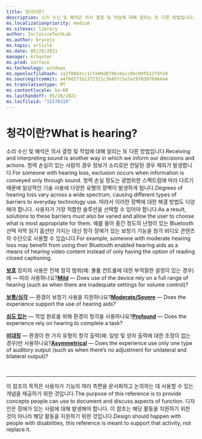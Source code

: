 ```yaml
---
title: 청각이란?
description: 소리 수신 및 해석은 의사 결정 및 작업에 대해 알리는 또 다른 방법입니다.
ms.localizationpriority: medium
ms.sitesec: library
author: InclusiveTechLab
ms.author: brycejo
ms.topic: article
ms.date: 05/20/2021
manager: krhunter
ms.prod: surface
ms.technology: windows
ms.openlocfilehash: 1a2f0843cc1cfe09d0786c0acc0bc09fb12fdfe8
ms.sourcegitcommit: a4f8d271b1372321c3b45fc5a7a29703976964a4
ms.translationtype: MT
ms.contentlocale: ko-KR
ms.lasthandoff: 05/20/2021
ms.locfileid: "11578310"
---
```

# <a name="what-is-hearing"></a><span data-ttu-id="3f139-103">청각이란?</span><span class="sxs-lookup"><span data-stu-id="3f139-103">What is hearing?</span></span>

<span data-ttu-id="3f139-104">소리 수신 및 해석은 의사 결정 및 작업에 대해 알리는 또 다른 방법입니다.</span><span class="sxs-lookup"><span data-stu-id="3f139-104">Receiving and interpreting sound is another way in which we inform our decisions and actions.</span></span> <span data-ttu-id="3f139-105">청력 손실이 있는 사람의 경우 정보가 소리로만 전달된 경우 제외가 발생합니다.</span><span class="sxs-lookup"><span data-stu-id="3f139-105">For someone with hearing loss, exclusion occurs when information is conveyed only through sound.</span></span> <span data-ttu-id="3f139-106">청력 손실 정도는 광범위한 스펙트럼에 따라 다르기 때문에 일상적인 기술 사용에 다양한 유형의 장벽이 발생하게 됩니다.</span><span class="sxs-lookup"><span data-stu-id="3f139-106">Degrees of hearing loss vary across a wide spectrum, causing different types of barriers to everyday technology use.</span></span> <span data-ttu-id="3f139-107">따라서 이러한 장벽에 대한 해결 방법도 다양해야 합니다. 사용자가 가장 적합한 솔루션을 선택할 수 있어야 합니다.</span><span class="sxs-lookup"><span data-stu-id="3f139-107">As a result, solutions to these barriers must also be varied and allow the user to choose what is most appropriate for them.</span></span> <span data-ttu-id="3f139-108">예를 들어 중간 정도의 난청이 있는 Bluetooth 선택 자막 읽기 옵션만 가지는 대신 청각 장애가 있는 보청기 기능을 청각 비디오 콘텐츠의 수단으로 사용할 수 있습니다.</span><span class="sxs-lookup"><span data-stu-id="3f139-108">For example, someone with moderate hearing loss may benefit from using their Bluetooth enabled hearing aids as a means of hearing video content instead of only having the option of reading closed captioning.</span></span>

<span data-ttu-id="3f139-109">**[보호](hearing-mild.md)** 장치의 사용은 전체 청각 범위(예: 볼륨 컨트롤에 대한 부적절한 설정이 있는 경우)에 &mdash; 따라 사용하나요?</span><span class="sxs-lookup"><span data-stu-id="3f139-109">**[Mild](hearing-mild.md)** &mdash; Does use of the device rely on a full range of hearing (such as when there are inadequate settings for volume control)?</span></span>

<span data-ttu-id="3f139-110">**[보통/심각](hearing-moderate-severe.md)** &mdash; 환경이 보청기 사용을 지원하나요?</span><span class="sxs-lookup"><span data-stu-id="3f139-110">**[Moderate/Severe](hearing-moderate-severe.md)** &mdash; Does the experience support the use of hearing aids?</span></span>

<span data-ttu-id="3f139-111">**[심도 있는](hearing-profound.md)** &mdash; 작업 완료를 위해 환경이 청각을 사용하나요?</span><span class="sxs-lookup"><span data-stu-id="3f139-111">**[Profound](hearing-profound.md)** &mdash; Does the experience rely on hearing to complete a task?</span></span>

<span data-ttu-id="3f139-112">**[비대칭](hearing-asymmetrical.md)** &mdash; 환경이 한 가지 유형의 청각 출력(예: 일방 및 양자 출력에 대한 조정이 없는 경우)만 사용하나요?</span><span class="sxs-lookup"><span data-stu-id="3f139-112">**[Asymmetrical](hearing-asymmetrical.md)** &mdash; Does the experience use only one type of auditory output (such as when there’s no adjustment for unilateral and bilateral output)?</span></span>

&nbsp;

[comment]: # (Footer 문)
___
<span data-ttu-id="3f139-114">이 참조의 목적은 사용자가 기능의 여러 측면을 문서화하고 논의하는 데 사용할 수 있는 개념을 제공하기 위한 것입니다.</span><span class="sxs-lookup"><span data-stu-id="3f139-114">The purpose of this reference is to provide concepts people can use to document and discuss aspects of function.</span></span> <span data-ttu-id="3f139-115">디자인은 장애가 있는 사람에 대해 발생해야 합니다. 이 참조는 해당 활동을 지원하기 위한 것이 아니라 해당 활동을 지원하기 위한 것입니다.</span><span class="sxs-lookup"><span data-stu-id="3f139-115">Design should happen with people with disabilities, this reference is meant to support that activity, not replace it.</span></span> 
